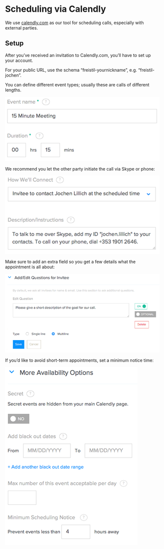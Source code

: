 # Scheduling via Calendly

We use [calendly.com](https://calendly.com/) as our tool for scheduling calls, especially with external parties.

## Setup

After you’ve received an invitation to Calendly.com, you’ll have to set up your account.

For your public URL, use the schema “freistil-yournickname”, e.g. “freistil-jochen”.

You can define different event types; usually these are calls of different lengths.

![](calendly-duration.png)

We recommend you let the other party initiate the call via Skype or phone:

![](calendly-connect.png)

Make sure to add an extra field so you get a few details what the appointment is all about:

![](calendly-questions.png)

If you’d like to avoid short-term appointments, set a minimum notice time:

![](calendly-availability.png)
